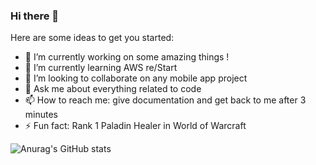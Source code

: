 ### Hi there 👋

Here are some ideas to get you started:

- 🔭 I’m currently working on some amazing things !
- 🌱 I’m currently learning AWS re/Start
- 👯 I’m looking to collaborate on any mobile app project
- 💬 Ask me about everything related to code
- 📫 How to reach me: give documentation and get back to me after 3 minutes
- ⚡ Fun fact: Rank 1 Paladin Healer in World of Warcraft

![Anurag's GitHub stats](https://github-readme-stats.vercel.app/api?username=MehdiDissem&show_icons=true&theme=oneDark)
